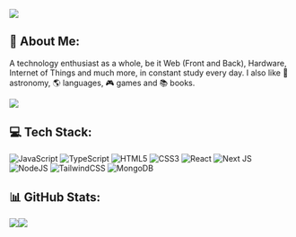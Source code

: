 
[![](https://visitcount.itsvg.in/api?id=gustavotenshi&icon=8&color=0)](https://visitcount.itsvg.in)
## 🤖 About Me:
A technology enthusiast as a whole, be it Web (Front and Back), Hardware, Internet of Things and much more, in constant study every day. I also like 🚀 astronomy, 🌎 languages, 🎮 games and 📚 books.
<br>

![](https://quotes-github-readme.vercel.app/api?type=horizontal&theme=dark)

## 💻 Tech Stack:
![JavaScript](https://img.shields.io/badge/javascript-%23323330.svg?style=for-the-badge&logo=javascript&logoColor=%23F7DF1E) ![TypeScript](https://img.shields.io/badge/typescript-%23007ACC.svg?style=for-the-badge&logo=typescript&logoColor=white) ![HTML5](https://img.shields.io/badge/html5-%23E34F26.svg?style=for-the-badge&logo=html5&logoColor=white) ![CSS3](https://img.shields.io/badge/css3-%231572B6.svg?style=for-the-badge&logo=css3&logoColor=white) ![React](https://img.shields.io/badge/react-%2320232a.svg?style=for-the-badge&logo=react&logoColor=%2361DAFB) ![Next JS](https://img.shields.io/badge/Next-black?style=for-the-badge&logo=next.js&logoColor=white) ![NodeJS](https://img.shields.io/badge/node.js-6DA55F?style=for-the-badge&logo=node.js&logoColor=white) ![TailwindCSS](https://img.shields.io/badge/tailwindcss-%2338B2AC.svg?style=for-the-badge&logo=tailwind-css&logoColor=white) ![MongoDB](https://img.shields.io/badge/MongoDB-%234ea94b.svg?style=for-the-badge&logo=mongodb&logoColor=white)

## 📊 GitHub Stats:
![](https://github-readme-stats.vercel.app/api?username=gustavotenshi&theme=vue-dark&hide_border=false&include_all_commits=true&count_private=true)![](https://github-readme-stats.vercel.app/api/top-langs/?username=gustavotenshi&theme=vue-dark&hide_border=false&include_all_commits=true&count_private=true&layout=compact)
